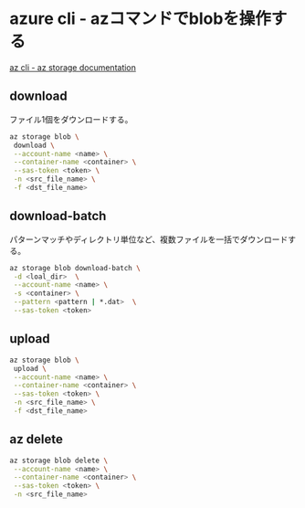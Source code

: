 # azure cli - azコマンドでblobを操作する

[az cli - az storage documentation](https://learn.microsoft.com/en-us/cli/azure/storage/azcopy?view=azure-cli-latest)

## download
ファイル1個をダウンロードする。
```bash
az storage blob \
 download \
 --account-name <name> \
 --container-name <container> \
 --sas-token <token> \
 -n <src_file_name> \
 -f <dst_file_name> 
```
## download-batch
パターンマッチやディレクトリ単位など、複数ファイルを一括でダウンロードする。
```bash
az storage blob download-batch \
 -d <loal_dir>  \
 --account-name <name> \
 -s <container> \
 --pattern <pattern | *.dat>  \
 --sas-token <token> 
```

## upload
```bash
az storage blob \
 upload \
 --account-name <name> \
 --container-name <container> \
 --sas-token <token> \
 -n <src_file_name> \
 -f <dst_file_name> 
```


## az delete 
```bash
az storage blob delete \
 --account-name <name> \
 --container-name <container> \
 --sas-token <token> \
 -n <src_file_name> 
```
